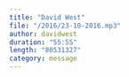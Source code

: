 ```yaml
---
title: "David West"
file: "/2016/23-10-2016.mp3"
author: davidwest
duration: "55:55"
length: "80531327"
category: message
---
```

